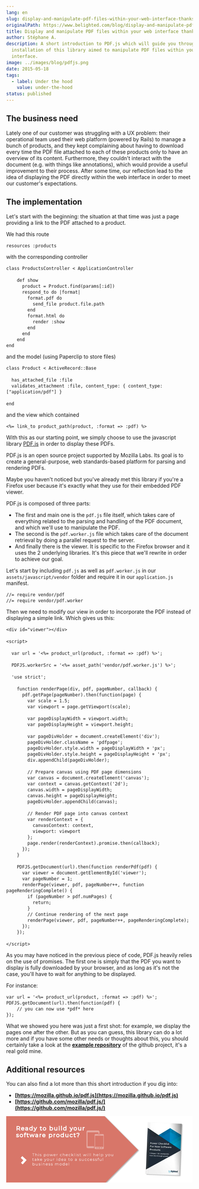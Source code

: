 ```yaml
---
lang: en
slug: display-and-manipulate-pdf-files-within-your-web-interface-thanks-to-pdf-js
originalPath: https://www.belighted.com/blog/display-and-manipulate-pdf-files-within-your-web-interface-thanks-to-pdf-js
title: Display and manipulate PDF files within your web interface thanks to PDF.js
author: Stéphane A.
description: A short introduction to PDF.js which will guide you through the
  installation of this library aimed to manipulate PDF files within your web
  interface.
image: ../images/blog/pdfjs.png
date: 2015-05-18
tags:
  - label: Under the hood
    value: under-the-hood
status: published
---
```

The business need
-----------------

Lately one of our customer was struggling with a UX problem: their operational team used their web platform (powered by Rails) to manage a bunch of products, and they kept complaining about having to download every time the PDF file attached to each of these products only to have an overview of its content. Furthermore, they couldn't interact with the document (e.g. with things like annotations), which would provide a useful improvement to their process. After some time, our reflection lead to the idea of displaying the PDF directly within the web interface in order to meet our customer's expectations.

The implementation
------------------

Let's start with the beginning: the situation at that time was just a page providing a link to the PDF attached to a product.

We had this route

    resources :products
    

with the corresponding controller

    class ProductsController < ApplicationController
    
        def show
          product = Product.find(params[:id])
          respond_to do |format|
            format.pdf do
              send_file product.file.path
            end
            format.html do
              render :show
            end
          end
        end
    end
    

and the model (using Paperclip to store files)

    class Product < ActiveRecord::Base
    
      has_attached_file :file
      validates_attachment :file, content_type: { content_type: ["application/pdf"] }
    
    end
    

and the view which contained

    <%= link_to product_path(product, :format => :pdf) %>
    

With this as our starting point, we simply choose to use the javascript library [PDF.js](https://mozilla.github.io/pdf.js) in order to display these PDFs.

PDF.js is an open source project supported by Mozilla Labs. Its goal is to create a general-purpose, web standards-based platform for parsing and rendering PDFs.

Maybe you haven't noticed but you've already met this library if you're a Firefox user because it's exactly what they use for their embedded PDF viewer.

PDF.js is composed of three parts:

*   The first and main one is the `pdf.js` file itself, which takes care of everything related to the parsing and handling of the PDF document, and which we'll use to manipulate the PDF.
*   The second is the `pdf.worker.js` file which takes care of the document retrieval by doing a parallel request to the server.
*   And finally there is the viewer. It is specific to the Firefox browser and it uses the 2 underlying libraries. It's this piece that we'll rewrite in order to achieve our goal.

Let's start by including `pdf.js` as well as `pdf.worker.js` in our `assets/javascript/vendor` folder and require it in our `application.js` manifest.

    //= require vendor/pdf
    //= require vendor/pdf.worker
    

Then we need to modify our view in order to incorporate the PDF instead of displaying a simple link. Which gives us this:

    <div id="viewer"></div>
    
    <script>
    
      var url = '<%= product_url(product, :format => :pdf) %>';
    
      PDFJS.workerSrc = '<%= asset_path('vendor/pdf.worker.js') %>';
    
      'use strict';
    
        function renderPage(div, pdf, pageNumber, callback) {
          pdf.getPage(pageNumber).then(function(page) {
            var scale = 1.5;
            var viewport = page.getViewport(scale);
    
            var pageDisplayWidth = viewport.width;
            var pageDisplayHeight = viewport.height;
    
            var pageDivHolder = document.createElement('div');
            pageDivHolder.className = 'pdfpage';
            pageDivHolder.style.width = pageDisplayWidth + 'px';
            pageDivHolder.style.height = pageDisplayHeight + 'px';
            div.appendChild(pageDivHolder);
    
            // Prepare canvas using PDF page dimensions
            var canvas = document.createElement('canvas');
            var context = canvas.getContext('2d');
            canvas.width = pageDisplayWidth;
            canvas.height = pageDisplayHeight;
            pageDivHolder.appendChild(canvas);
    
            // Render PDF page into canvas context
            var renderContext = {
              canvasContext: context,
              viewport: viewport
            };
            page.render(renderContext).promise.then(callback);
          });
        }
    
        PDFJS.getDocument(url).then(function renderPdf(pdf) {
          var viewer = document.getElementById('viewer');
          var pageNumber = 1;
          renderPage(viewer, pdf, pageNumber++, function pageRenderingComplete() {
            if (pageNumber > pdf.numPages) {
              return;
            }
            // Continue rendering of the next page
            renderPage(viewer, pdf, pageNumber++, pageRenderingComplete);
          });
        });
    
    </script>
    

As you may have noticed in the previous piece of code, PDF.js heavily relies on the use of promises. The first one is simply that the PDF you want to display is fully downloaded by your browser, and as long as it's not the case, you'll have to wait for anything to be displayed.

For instance:

    var url = '<%= product_url(product, :format => :pdf) %>';
    PDFJS.getDocument(url).then(function(pdf) {
        // you can now use *pdf* here
    });
    

What we showed you here was just a first shot: for example, we display the pages one after the other. But as you can guess, this library can do a lot more and if you have some other needs or thoughts about this, you should certainly take a look at the **[example repository](https://github.com/mozilla/pdf.js/tree/master/examples)** of the github project, it's a real gold mine.

Additional resources
--------------------

You can also find a lot more than this short introduction if you dig into:

*   **[https://mozilla.github.io/pdf.js](https://mozilla.github.io/pdf.js)**
*   **[https://github.com/mozilla/pdf.js/](https://github.com/mozilla/pdf.js/)**

**[![New Call-to-action](/content/images/legacy/UPTtKvQU_5rjKfQJ1Qjwk.png)](https://cta-redirect.hubspot.com/cta/redirect/1684659/fb3606cc-cc1b-47d0-ae85-2c9f69837fe2)**